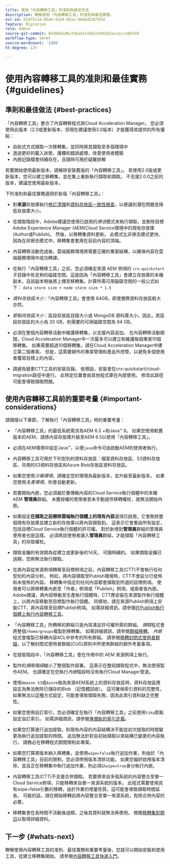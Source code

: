 ```yaml
---
title: 使用「內容轉移工具」的准則與最佳作法
description: 瞭解使用「內容轉移工具」的准則與最佳實務。
exl-id: d1975c34-85d4-42e0-bb1a-968bdb3bf85d
feature: Migration
role: Admin
source-git-commit: 943685ed9c33ba42c4dd1cb941b2eca1cce8bfe8
workflow-type: tm+mt
source-wordcount: '1389'
ht-degree: 12%

---
```



# 使用內容轉移工具的准則和最佳實務 {#guidelines}

## 準則和最佳做法 {#best-practices}

<!-- Alexandru: hiding for now

>[!CONTEXTUALHELP]
>id="aemcloud_ctt_guidelines"
>title="Guidelines and Best Practices"
>abstract="Review guidelines and best practices to use the Content Transfer tool including revision cleanup tasks, Disk space considerations and more."
>additional-url="https://experienceleague.adobe.com/docs/experience-manager-cloud-service/content/migration-journey/cloud-migration/content-transfer-tool/getting-started-content-transfer-tool.html?lang=zh-Hant" text="Important Considerations for using Content Transfer Tool"
>additional-url="https://experienceleague.adobe.com/docs/experience-manager-cloud-service/content/migration-journey/cloud-migration/content-transfer-tool/group-migration.md#important-considerations" text="Important Considerations when Migrating Groups" 

-->

「內容轉移工具」整合了內容轉移程式與Cloud Acceleration Manager。 您必須使用此版本（2.0或更新版本，但現在建議使用3.0版本）才能獲得其提供的所有優點：

* 自助式方式擷取一次移轉集，並同時將其擷取至多個環境中
* 透過更好的載入狀態、護欄和錯誤處理，改善使用者體驗
* 內嵌記錄檔會持續存在，且隨時可用於疑難排解

若要開始使用最新版本，請解除安裝舊版的「內容轉移工具」。 若使用2.0版或更新版本，您可以建立移轉集，並在集上重新執行擷取和擷取。
不支援2.0.0之前的版本，建議您使用最新版本。

下列准則和最佳實務適用於新版「內容轉移工具」：

* 對&#x200B;**來源**&#x200B;存放庫執行[修訂清理](https://experienceleague.adobe.com/docs/experience-manager-65/deploying/deploying/revision-cleanup.html?lang=zh-Hant)和[資料存放區一致性檢查](https://experienceleague.adobe.com/docs/experience-cloud-kcs/kbarticles/KA-16550.html?lang=zh-Hant)，以便識別潛在問題並降低存放庫大小。

* 在擷取階段中，Adobe建議您使用已啟用的&#x200B;*擦去*&#x200B;模式來執行擷取，並刪除目標Adobe Experience Manager (AEM)Cloud Service環境中的現有存放庫(Author或Publish)。 然後，以移轉集資料更新。 此模式比非擦去模式更快，因為在非擦去模式中，移轉集會套用在目前內容的頂端。

* 內容轉移活動完成後，雲端服務環境將需要正確的專案結構，以確保內容在雲端服務環境中成功轉譯。

* 在執行「內容轉移工具」之前，您必須確定來源 AEM 例項的 `crx-quickstart` 子目錄中有足夠的磁碟空間。這是因為「內容轉移工具」會建立存放庫的本機副本，且該副本稍後將上傳至移轉集。計算所需可用磁碟空間的一般公式如下：
  `data store size + node store size * 1.5`

* *資料存放區大小*：「內容轉移工具」會使用 64GB，即使實際資料存放區較大亦然。
* *節點存放區大小*：區段存放區目錄大小或 MongoDB 資料庫大小。因此，若區段存放區的大小為 20 GB，則需要的可用磁碟空間為 94 GB。

* 必須在整個內容轉移活動中維護移轉集，以支援內容追加。 在內容轉移活動期間，Cloud Acceleration Manager中一次最多可以建立和維護每個專案10個移轉集。 如果需要超過10個移轉集，請在Cloud Acceleration Manager中建立第二個專案。 但是，這需要額外的專案管理和產品外控管，以避免多個使用者覆寫目標上的內容。

* 請避免變更CTT工具的安裝目錄。 依預設，安裝會在crx-quickstart/cloud-migration路徑中進行。 此特定位置會由其他程式庫在內部使用。 修改此路徑可能會導致擷取問題。

## 使用內容轉移工具前的重要考量 {#important-considerations}

請跟隨以下章節，了解執行「內容轉移工具」時的重要考量：

* 「內容轉移工具」的最低系統需求為AEM 6.3 +和Java™ 8。 如果您使用較舊版本的AEM，請將內容存放庫升級至AEM 6.5以使用「內容轉移工具」。

* 必須在AEM環境中設定Java™，以便`java`命令可由啟動AEM的使用者執行。

* 內容轉移工具可用於下列型別的資料存放區：檔案資料存放區、S3資料存放區、共用的S3資料存放區和Azure Blob存放區資料存放區。

* 如果您使用&#x200B;*沙箱環境*，請確定您的環境為最新版本，並升級至最新版本。 如果您使用&#x200B;*生產環境*，則會自動更新。

* 若要開始內嵌，您必須屬於要傳輸內容的Cloud Service執行個體中的本機AEM **管理員**&#x200B;群組。 未獲授權的使用者若未手動提供移轉權杖，就無法開始內嵌。

* 如果設定&#x200B;**在擷取之前擦除雲端執行個體上的現有內容**&#x200B;選項已啟用，它會刪除整個現有存放庫並建立新的存放庫以將內容擷取到。 這表示它會重設所有設定，包括目標Cloud Service執行個體的許可權。 對於新增到&#x200B;**管理員**&#x200B;群組的管理員使用者也是這樣。 必須將該使用者讀入&#x200B;**管理員**&#x200B;群組，才能擷取「內容轉移工具」的存取權杖。

* 擷取金鑰的有效期為從建立或更新後的14天。 可隨時續約。 如果擷取金鑰已過期，您將無法執行擷取。

* 在將內容從來源例項轉移至目標例項之前，內容轉移工具(CTT)不會執行任何型別的內容分析。 例如，將內容擷取至Publish環境時，CTT不會區分已發佈和未發佈的內容。 移轉集中指定的任何內容都會擷取到所選的目標例項。 使用者可以將移轉集內嵌至「作者」例項或「Publish」例項，或兩者皆內嵌。 Adobe建議，將內容移動至生產執行個體時，CTT應安裝在來源製作執行個體上，以將內容移動至目標製作執行個體。 同樣地，請在來源Publish例項上安裝CTT，將內容移至目標Publish例項。 如需詳細資訊，請參閱[在Publish執行個體上執行內容轉移工具](https://experienceleague.adobe.com/docs/experience-manager-cloud-service/content/migration-journey/cloud-migration/content-transfer-tool/getting-started-content-transfer-tool.html?lang=zh-Hant#running-tool)。

* 「內容轉移工具」所轉移的群組只是內容滿足許可權所需的群組。 _擷取_&#x200B;程式會將整個`/home/groups`複製到移轉集。 如需詳細資訊，請參閱[群組移轉](/help/journey-migration/content-transfer-tool/using-content-transfer-tool/group-migration.md)。 _內嵌_&#x200B;程式會複製已移轉內容ACL中參考的所有群組。 請參閱[移轉封閉式使用者群組](/help/journey-migration/content-transfer-tool/using-content-transfer-tool/closed-user-groups-migration.md)，以了解封閉式使用者群組(CUG)原則中所使用群組的額外考量事項。

* 在提取階段中，「內容轉移工具」會在作用中的 AEM 來源例項上執行。

* 製作的&#x200B;*擷取階段*&#x200B;縮小了整個製作部署。 這表示在整段擷取程式中，無法使用製作AEM。 也請確定在您執行&#x200B;*內嵌*&#x200B;階段時沒有執行Cloud Manager管道。

* 使用`Amazon S3`或`Azure`做為來源AEM系統上的資料存放區時，資料存放區應設定為無法刪除已儲存的Blob （記憶體回收）。 這可確保索引資料的完整性，如果無法以這種方式設定，可能會導致擷取失敗，因為此索引資料缺乏完整性。

* 如果您使用自訂索引，您必須確定在執行「內容轉移工具」之前使用`tika`節點設定自訂索引。 如需詳細資訊，請參閱[準備新的索引定義](https://experienceleague.adobe.com/docs/experience-manager-cloud-service/content/operations/indexing.html?lang=zh-Hant#preparing-the-new-index-definition)。

* 如果您打算進行追加提取，則現有內容的內容結構決不能從初次提取的時間變更為執行追加提取的時間。 追加無法針對自初始擷取以來結構已變更的內容執行。 請務必在移轉程式期間限制此專案。

* 如果您打算將版本納入移轉集，並使用`wipe=false`執行追加作業，則由於「內容轉移工具」目前的限制，您必須停用版本清除功能。 如果您偏好啟用版本清除，並且正在移轉集中執行追加作業，則必須以`wipe=true`身分執行內嵌。

* 內容轉移工具(CTT)不支援合併擷取。 若要將來自多個系統的內容整合至單一Cloud Service例項，只能移轉來自單一來源系統的版本。 此程式需要使用具有wipe=false引數的移轉，由於作業的增量性質，這可能會導致擷取時間延長。 可能的話，請在開始移轉前將內容整合至單一來源系統，免除合併內容的必要。

* 移轉集會在長時間不活動後過期，之後其資料就無法再使用。 檢閱[移轉集到期日](https://experienceleague.adobe.com/docs/experience-manager-cloud-service/content/migration-journey/cloud-migration/content-transfer-tool/overview-content-transfer-tool.html?lang=zh-Hant#migration-set-expiry)以取得詳細資料。

## 下一步 {#whats-next}

瞭解使用內容轉移工具的准則、最佳實務和重要考量後，您就可以開始安裝和使用工具，從建立移轉集開始。 請參閱[內容轉移工具快速入門](/help/journey-migration/content-transfer-tool/using-content-transfer-tool/getting-started-content-transfer-tool.md)。
